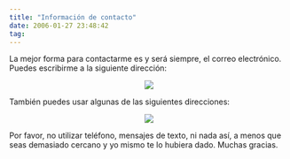 ```yaml
---
title: "Información de contacto"
date: 2006-01-27 23:48:42
tag: 
---
```

<p>La mejor forma para contactarme es y será siempre, el correo electrónico. Puedes escribirme a la siguiente dirección:
</p>
<p align="center"><img src="http://damog.net/files/misc/mail1.png"/></p>
<p>
También puedes usar algunas de las siguientes direcciones:
</p>
<p align="center"><img src="http://damog.net/files/misc/mail2.png"/></p>
<p>
Por favor, no utilizar teléfono, mensajes de texto, ni nada así, a menos que seas demasiado cercano y yo mismo te lo hubiera dado. Muchas gracias. </p>
